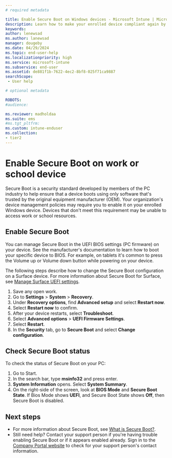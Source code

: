 ```yaml
---
# required metadata

title: Enable Secure Boot on Windows devices - Microsoft Intune | Microsoft Docs
description: Learn how to make your enrolled device compliant again by enabling Secure Boot.
keywords:
author: lenewsad
ms.author: lanewsad
manager: dougeby
ms.date: 04/29/2024
ms.topic: end-user-help
ms.localizationpriority: high
ms.service: microsoft-intune
ms.subservice: end-user
ms.assetid: de881f1b-7622-4ec2-8bf8-025f71ca9887
searchScope:
 - User help

# optional metadata

ROBOTS:
#audience:

ms.reviewer: madholdaa
ms.suite: ems
#ms.tgt_pltfrm:
ms.custom: intune-enduser
ms.collection:
- tier2
---
```



# Enable Secure Boot on work or school device  

Secure Boot is a security standard developed by members of the PC industry to help ensure that a device boots using only software that's trusted by the original equipment manufacturer (OEM). Your organization's device management policies may require you to enable it on your enrolled Windows device. Devices that don't meet this requirement may be unable to access work or school resources.     

## Enable Secure Boot  
You can manage Secure Boot in the UEFI BIOS settings (PC firmware) on your device. See the manufacturer's documentation to learn how to boot your specific device to BIOS. For example, on tablets it's common to press the Volume up or Volume down button while powering on your device. 

The following steps describe how to change the Secure Boot configuration on a Surface device. For more information about Secure Boot for Surface, see [Manage Surface UEFI settings](/surface/manage-surface-uefi-settings#open-surface-uefi-menu). 

1. Save any open work.
2. Go to **Settings** > **System** > **Recovery**.
3. Under **Recovery options**, find **Advanced setup** and select **Restart now**.
4. Select **Restart now** to confirm. 
5. After your device restarts, select **Troubleshoot**.
6. Select **Advanced options** > **UEFI Firmware Settings**.  
7. Select **Restart**.
8. In the **Security** tab, go to **Secure Boot** and select **Change configuration**. 

## Check Secure Boot status  
To check the status of Secure Boot on your PC:  

1. Go to Start.
2. In the search bar, type **msinfo32** and press enter. 
3. **System Information** opens. Select **System Summary**. 
4. On the right-side of the screen, look at **BIOS Mode** and **Secure Boot State**. If Bios Mode shows **UEFI**, and Secure Boot State shows **Off**, then Secure Boot is disabled. 

## Next steps  

* For more information about Secure Boot, see [What is Secure Boot?](https://www.microsoft.com/en-us/surface/do-more-with-surface/what-is-secure-boot).  
* Still need help? Contact your support person if you're having trouble enabling Secure Boot or if it appears enabled already. Sign in to the [Company Portal website](https://go.microsoft.com/fwlink/?linkid=2010980) to check for your support person's contact information.  
